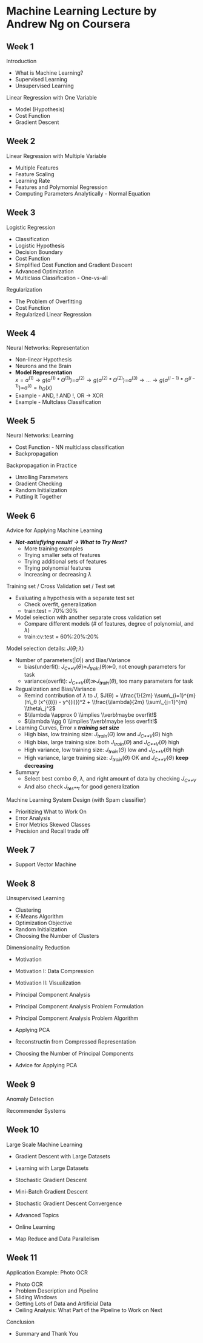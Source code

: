 Machine Learning Lecture by Andrew Ng on Coursera
=================================================

Week 1
------

Introduction

-   What is Machine Learning?
-   Supervised Learning
-   Unsupervised Learning

Linear Regression with One Variable

-   Model (Hypothesis)
-   Cost Function
-   Gradient Descent

Week 2
------

Linear Regression with Multiple Variable

-   Multiple Features
-   Feature Scaling
-   Learning Rate
-   Features and Polymomial Regression
-   Computing Parameters Analytically - Normal Equation

Week 3
------

Logistic Regression

-   Classification
-   Logistic Hypothesis
-   Decision Boundary
-   Cost Function
-   Simplified Cost Function and Gradient Descent
-   Advanced Optimization
-   Multiclass Classification - One-vs-all

Regularization

-   The Problem of Overfitting
-   Cost Function
-   Regularized Linear Regression

Week 4
------

Neural Networks: Representation

-   Non-linear Hypothesis
-   Neurons and the Brain
-   **Model Representation** <br/> *x* = *a*<sup>(1)</sup> → *g*(*a*<sup>(1)</sup> \* *Θ*<sup>(1)</sup>)=*a*<sup>(2)</sup> → *g*(*a*<sup>(2)</sup> \* *Θ*<sup>(2)</sup>)=*a*<sup>(3)</sup> → ... → *g*(*a*<sup>(*l* − 1)</sup> \* *Θ*<sup>(*l* − 1)</sup>)=*a*<sup>(*l*)</sup> = *h*<sub>*Θ*</sub>(*x*)
-   Example - AND, ! AND !, OR -&gt; XOR
-   Example - Multclass Classification

Week 5
------

Neural Networks: Learning

-   Cost Function - NN multiclass classification
-   Backpropagation

Backpropagation in Practice

-   Unrolling Parameters
-   Gradient Checking
-   Random Initialization
-   Putting It Together

Week 6
------

Advice for Applying Machine Learning

-   ***Not-satisfiying result! -&gt; What to Try Next?***
    -   More training examples
    -   Trying smaller sets of features
    -   Trying additional sets of features
    -   Trying polynomial features
    -   Increasing or decreasing *λ*

Training set / Cross Validation set / Test set

-   Evaluating a hypothesis with a separate test set
    -   Check overfit, generalization
    -   train:test = 70%:30%
-   Model selection with another separate cross validation set
    -   Compare different models (\# of features, degree of polynomial, and *λ*)
    -   train:cv:test = 60%:20%:20%

Model selection details: *J*(*Θ*; *λ*)

-   Number of parameters(|*Θ*|) and Bias/Variance
    -   bias(underfit): *J*<sub>*C**V*</sub>(*θ*)≈*J*<sub>*t**r**a**i**n*</sub>(*θ*)≫0, not enough parameters for task
    -   variance(overfit): *J*<sub>*C**V*</sub>(*θ*)≫*J*<sub>*t**r**a**i**n*</sub>(*θ*), too many parameters for task
-   Regualization and Bias/Variance
    -   Remind contribution of *λ* to *J*, $J(θ) = \\frac{1}{2m} \\sum\_{i=1}^{m} (h\_θ (x^{(i)}) - y^{(i)})^2 + \\frac{\\lambda}{2m} \\sum\_{j=1}^{m} \\theta\_j^2$
    -   $\\lambda \\approx 0 \\implies \\verb!maybe overfit!$
    -   $\\lambda \\gg 0 \\implies \\verb!maybe less overfit!$
-   Learning Curves, Error x ***training set size***
    -   High bias, low training size: *J*<sub>*t**r**a**i**n*</sub>(*Θ*) low and *J*<sub>*C**V*</sub>(*Θ*) high
    -   High bias, large training size: both *J*<sub>*t**r**a**i**n*</sub>(*Θ*) and *J*<sub>*C**V*</sub>(*Θ*) high
    -   High variance, low training size: *J*<sub>*t**r**a**i**n*</sub>(*Θ*) low and *J*<sub>*C**V*</sub>(*Θ*) high
    -   High variance, large training size: *J*<sub>*t**r**a**i**n*</sub>(*Θ*) OK and *J*<sub>*C**V*</sub>(*Θ*) **keep decreasing**
-   Summary
    -   Select best combo *Θ*, *λ*, and right amount of data by checking *J*<sub>*C**V*</sub>
    -   And also check *J*<sub>*t**e**s**t*</sub> for good generalization

Machine Learning System Design (with Spam classifier)

-   Prioritizing What to Work On
-   Error Analysis
-   Error Metrics Skewed Classes
-   Precision and Recall trade off

Week 7
------

-   Support Vector Machine

Week 8
------

Unsupervised Learning

-   Clustering
-   K-Means Algorithm
-   Optimization Objective
-   Random Initialization
-   Choosing the Number of Clusters

Dimensionality Reduction

-   Motivation
-   Motivation I: Data Compression
-   Motivation II: Visualization

-   Principal Component Analysis
-   Principal Component Analysis Problem Formulation
-   Principal Component Analysis Problem Algorithm

-   Applying PCA
-   Reconstructin from Compressed Representation
-   Choosing the Number of Principal Components
-   Advice for Applying PCA

Week 9
------

Anomaly Detection

Recommender Systems

Week 10
-------

Large Scale Machine Learning

-   Gradient Descent with Large Datasets
-   Learning with Large Datasets
-   Stochastic Gradient Descent
-   Mini-Batch Gradient Descent
-   Stochastic Gradient Descent Convergence

-   Advanced Topics
-   Online Learning
-   Map Reduce and Data Parallelism

Week 11
-------

Application Example: Photo OCR

-   Photo OCR
-   Problem Description and Pipeline
-   Sliding Windows
-   Getting Lots of Data and Artificial Data
-   Ceiling Analysis: What Part of the Pipeline to Work on Next

Conclusion

-   Summary and Thank You
